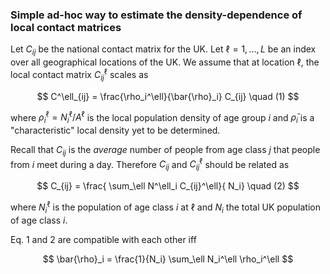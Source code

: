 ### Simple ad-hoc way to estimate the density-dependence of local contact matrices

Let $C_{ij}$ be the national contact matrix for the UK. Let $\ell=1,\dots,L$ be an index over all geographical locations of the UK. We assume that at location $\ell$, the local contact matrix $C^\ell_{ij}$ scales as

$$
C^\ell_{ij} = \frac{\rho_i^\ell}{\bar{\rho}_i} C_{ij} \quad (1)
$$

where $\rho_i^\ell = N_i^\ell / A^\ell$ is the local population density of age group $i$ and $\bar{\rho}_i$ is a "characteristic" local density yet to be determined.

Recall that $C_{ij}$ is the *average* number of people from age class $j$ that people from $i$ meet during a day. Therefore $C_{ij}$ and $C^\ell_{ij}$ should be related as

$$
C_{ij} = \frac{ \sum_\ell N^\ell_i C_{ij}^\ell}{ N_i} \quad (2)
$$

where $N^\ell_i$ is the population of age class $i$ at $\ell$ and $N_i$ the total UK population of age class $i$.

Eq. 1 and 2 are compatible with each other iff

$$
\bar{\rho}_i = \frac{1}{N_i} \sum_\ell N_i^\ell \rho_i^\ell
$$
<!--stackedit_data:
eyJoaXN0b3J5IjpbODcyODI2ODUyLC0yNjcxMjU2NjgsLTEzNz
k3NDY4MTgsNTcyNzY5Nzg3LDEwMjQ1NzMwMTJdfQ==
-->